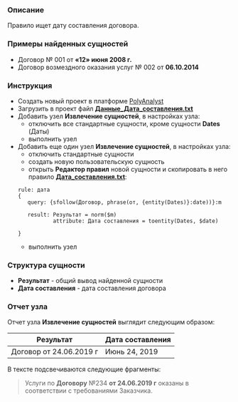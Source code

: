 ### Описание
Правило ищет дату составления договора.

### Примеры найденных сущностей
* Договор № 001 от **«12» июня 2008 г.**
* Договор возмездного оказания услуг № 002 от **06.10.2014**

### Инструкция
* Создать новый проект в платформе [PolyAnalyst](https://www.megaputer.ru/produkti/)
* Загрузить в проект файл [**Данные_Дата_составления.txt**](Данные_Дата_составления.txt)
* Добавить узел **Извлечение сущностей**, в настройках узла:
	* отключить все стандартные сущности, кроме сущности **Dates** (Даты)
	* выполнить узел
* Добавить еще один узел **Извлечение сущностей**, в настройках узла:
	 * отключить стандартные сущности
	 * создать новую пользовательскую сущность
	 * открыть **Редактор правил** новой сущности и скопировать в него правило [**Дата_составления.txt**](Дата_составления.txt):
	 ```
	rule: дата
	{
	    query: {sfollow(Договор, phrase(от, {entity(Dates)}:date))}:m

	    result: Результат = norm($m)
				attribute: Дата составления = toentity(Dates, $date)

	} 
	```
	 * выполнить узел

### Структура сущности
* **Результат** - общий вывод найденной сущности
* **Дата составления** - дата составления договора

### Отчет узла
Отчет узла **Извлечение сущностей** выглядит следующим образом:

| Результат| Дата составления| 
| ------ | ------ |
| Договор от 24.06.2019 г | Июнь 24, 2019 |

В тексте подсвечиваются следующие фрагменты:
> Услуги по **Договору** №234 **от 24.06.2019 г** оказаны в соответствии с требованиями Заказчика.